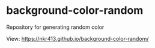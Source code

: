 # background-color-random
Repository for generating random color

View: https://nkr413.github.io/background-color-random/
